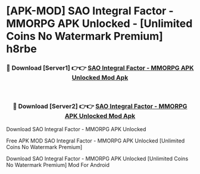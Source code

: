 # [APK-MOD] SAO Integral Factor - MMORPG APK Unlocked - [Unlimited Coins No Watermark Premium] h8rbe



<div align="center">
<h3>🔴 Download [Server1] 👉👉 <a href="https://momento.my/?title=SAO_Integral_Factor_-_MMORPG_APK_Unlocked">SAO Integral Factor - MMORPG APK Unlocked Mod Apk</a></h3><br>

<h3>🔴 Download [Server2] 👉👉 <a href="https://momento.my/?title=SAO_Integral_Factor_-_MMORPG_APK_Unlocked">SAO Integral Factor - MMORPG APK Unlocked Mod Apk</a></h3>
</div>



Download SAO Integral Factor - MMORPG APK Unlocked 

Free APK MOD SAO Integral Factor - MMORPG APK Unlocked [Unlimited Coins No Watermark Premium]

Download SAO Integral Factor - MMORPG APK Unlocked [Unlimited Coins No Watermark Premium] Mod For Android
